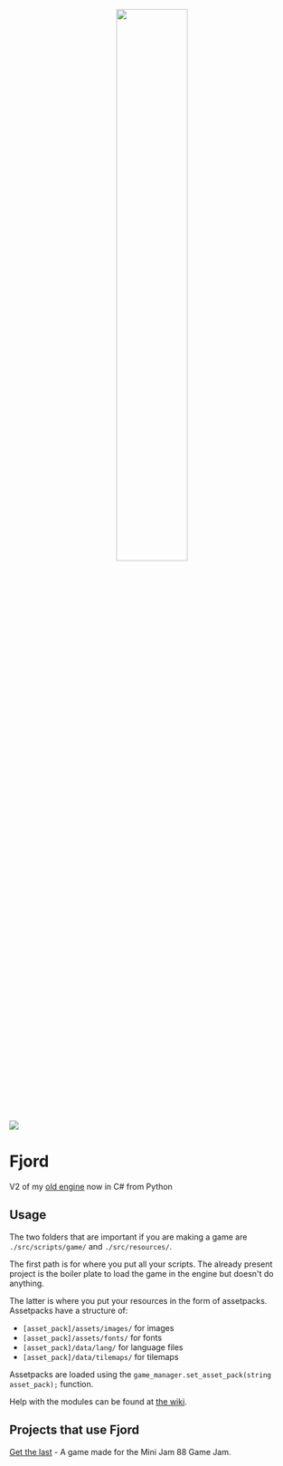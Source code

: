 <p align="center">
 <img src=https://i.imgur.com/dhYU9ni.png width=50% height =50%>
</p>


<img src=https://img.shields.io/github/workflow/status/willmexe/Fjord/build/main>

# Fjord

V2 of my <a href=https://github.com/willmexe/Game-Engine>old engine</a> now in C# from Python
 
## Usage

The two folders that are important if you are making a game are
`./src/scripts/game/` and `./src/resources/`.

The first path is for where you put all your scripts. 
The already present project is the boiler plate to load the game in the engine but doesn't do anything.

The latter is where you put your resources in the form of assetpacks.
Assetpacks have a structure of:
* `[asset_pack]/assets/images/` for images
* `[asset_pack]/assets/fonts/` for fonts
* `[asset_pack]/data/lang/` for language files
* `[asset_pack]/data/tilemaps/` for tilemaps

Assetpacks are loaded using the `game_manager.set_asset_pack(string asset_pack);` function.

Help with the modules can be found at [the wiki](https://github.com/willmexe/Fjord/wiki).

## Projects that use Fjord

[Get the last](https://github.com/willmexe/Mini-Jam-88) - A game made for the Mini Jam 88 Game Jam.
